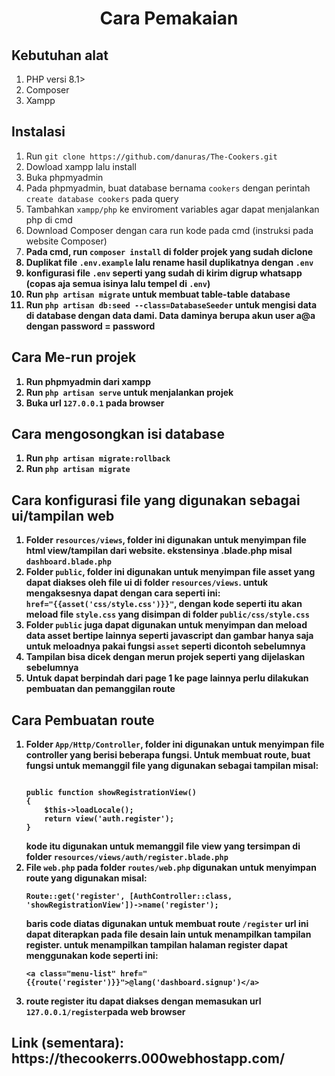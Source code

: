 <center><h1>Cara Pemakaian</h1></center>

<h2>Kebutuhan alat</h2>
<ol>
<li>PHP versi 8.1&gt;</li>
<li>Composer</li>
<li>Xampp</li>
</ol>

<h2>Instalasi</h2>
<ol>
    <li>Run <code style="white-space: pre;">git clone https://github.com/danuras/The-Cookers.git</code></li>
    <li>Dowload xampp lalu install</li>
    <li>Buka phpmyadmin</li>
    <li>Pada phpmyadmin, buat database bernama <code style="white-space: pre;">cookers</code> dengan perintah <code style="white-space: pre;">create database cookers</code> pada query</li>
    <li>Tambahkan <code style="white-space: pre;">xampp/php</code> ke enviroment variables agar dapat menjalankan php di cmd</li>
    <li>Download Composer dengan cara run kode pada cmd (instruksi pada website Composer)<b>
    <li>Pada cmd, run <code style="white-space: pre;">composer install</code> di folder projek yang sudah diclone</li>
    <li>Duplikat file <code style="white-space: pre;">.env.example</code> lalu rename hasil duplikatnya dengan <code style="white-space: pre;">.env</code></li>
    <li>konfigurasi file <code style="white-space: pre;">.env</code> seperti yang sudah di kirim digrup whatsapp (copas aja semua isinya lalu tempel di <code style="white-space: pre;">.env</code>)</li>
    <li>Run <code style="white-space: pre;">php artisan migrate</code> untuk membuat table-table database</li>
    <li>Run <code style="white-space: pre;">php artisan db:seed --class=DatabaseSeeder</code> untuk mengisi data di database dengan data dami. Data daminya berupa akun user a@a dengan password = password</li>
</ol>

<h2>Cara Me-run projek</h2>
<ol>
    <li>Run phpmyadmin dari xampp</li>
    <li>Run <code style="white-space: pre;">php artisan serve</code> untuk menjalankan projek</li>
    <li>Buka url <code style="white-space: pre;">127.0.0.1</code> pada browser</li>
</ol>

<h2>Cara mengosongkan isi database</h2>
<ol>
    <li>Run <code style="white-space: pre;">php artisan migrate:rollback</code></li>
    <li>Run <code style="white-space: pre;">php artisan migrate</code></li>
</ol>

<h2>Cara konfigurasi file yang digunakan sebagai ui/tampilan web</h2>
<ol>
    <li>Folder <code style="white-space: pre;">resources/views</code>, folder ini digunakan untuk menyimpan file html view/tampilan dari website. ekstensinya .blade.php misal <code style="white-space: pre;">dashboard.blade.php</code></li>
    <li>Folder <code style="white-space: pre;">public</code>, folder ini digunakan untuk menyimpan file asset yang dapat diakses oleh file ui di folder <code style="white-space: pre;">resources/views</code>. untuk mengaksesnya dapat dengan cara seperti ini: <code style="white-space: pre;">href="{{asset('css/style.css')}}"</code>, dengan kode seperti itu akan meload file <code style="white-space: pre;">style.css</code> yang disimpan di folder <code style="white-space: pre;">public/css/style.css</code></li>
    <li>Folder <code style="white-space: pre;">public</code> juga dapat digunakan untuk menyimpan dan meload data asset bertipe lainnya seperti javascript dan gambar hanya saja untuk meloadnya pakai fungsi <code style="white-space: pre;">asset</code> seperti dicontoh sebelumnya </li>
    <li>Tampilan bisa dicek dengan merun projek seperti yang dijelaskan sebelumnya</li>
    <li>Untuk dapat berpindah dari page 1 ke page lainnya perlu dilakukan pembuatan dan pemanggilan route</li>
</ol>

<h2>Cara Pembuatan route</h2>
<ol>
    <li>Folder <code style="white-space: pre;">App/Http/Controller</code>, folder ini digunakan untuk menyimpan file controller yang berisi beberapa fungsi. Untuk membuat route, buat fungsi untuk memanggil file yang digunakan sebagai tampilan misal:
<pre><code class="language-php">
public function showRegistrationView()
{
    $this->loadLocale();
    return view('auth.register');
}
</code></pre>
        kode itu digunakan untuk memanggil file view yang tersimpan di folder <code style="white-space: pre;">resources/views/auth/register.blade.php</code>
    </li>
    <li>File <code style="white-space: pre;">web.php</code> pada folder <code style="white-space: pre;">routes/web.php</code> digunakan untuk menyimpan route yang digunakan misal:
        <pre><code class="language-php">Route::get('register', [AuthController::class, 'showRegistrationView'])->name('register');</code></pre>
        baris code diatas digunakan untuk membuat route <code style="white-space: pre;">/register</code> url ini dapat diterapkan pada file desain lain untuk menampilkan tampilan register. untuk menampilkan tampilan halaman register dapat menggunakan kode seperti ini:
<pre><code class="language-php">&lt;a class="menu-list" href="{{route('register')}}">@lang('dashboard.signup')&lt;/a&gt;   </code></pre></li>
    <li>route register itu dapat diakses dengan memasukan url <code style="white-space: pre;">127.0.0.1/register</code>pada web browser</li>
</ol>
        <h2>Link (sementara): https://thecookerrs.000webhostapp.com/</h2>

   
